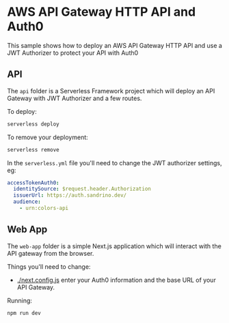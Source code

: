 # AWS API Gateway HTTP API and Auth0

This sample shows how to deploy an AWS API Gateway HTTP API and use a JWT Authorizer to protect your API with Auth0

## API

The `api` folder is a Serverless Framework project which will deploy an API Gateway with JWT Authorizer and a few routes.

To deploy:

```bash
serverless deploy
```

To remove your deployment:

```bash
serverless remove
```

In the `serverless.yml` file you'll need to change the JWT authorizer settings, eg:

```yaml
accessTokenAuth0:
  identitySource: $request.header.Authorization
  issuerUrl: https://auth.sandrino.dev/
  audience:
    - urn:colors-api
```

## Web App

The `web-app` folder is a simple Next.js application which will interact with the API gateway from the browser.

Things you'll need to change:

- [./next.config.js](./next.config.js) enter your Auth0 information and the base URL of your API Gateway.

Running:

```bash
npm run dev
```
